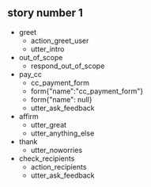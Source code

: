## story number 1
* greet
    - action_greet_user
    - utter_intro
* out_of_scope
    - respond_out_of_scope
* pay_cc
    - cc_payment_form
    - form{"name":"cc_payment_form"}
    - form{"name": null}
    - utter_ask_feedback
* affirm
    - utter_great
    - utter_anything_else
* thank
    - utter_noworries
* check_recipients
    - action_recipients
    - utter_ask_feedback